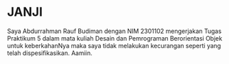 # **JANJI**
 Saya Abdurrahman Rauf Budiman dengan NIM 2301102 mengerjakan Tugas Praktikum 5 dalam mata kuliah Desain dan Pemrograman Berorientasi Objek untuk keberkahanNya maka saya tidak melakukan kecurangan seperti yang telah dispesifikasikan. Aamiin.

 

